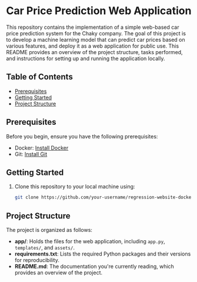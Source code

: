 # Car Price Prediction Web Application

This repository contains the implementation of a simple web-based car price prediction system for the Chaky company. The goal of this project is to develop a machine learning model that can predict car prices based on various features, and deploy it as a web application for public use. This README provides an overview of the project structure, tasks performed, and instructions for setting up and running the application locally.

## Table of Contents

- [Prerequisites](#prerequisites)
- [Getting Started](#getting-started)
- [Project Structure](#project-structure)

## Prerequisites

Before you begin, ensure you have the following prerequisites:

- Docker: [Install Docker](https://docs.docker.com/get-docker/)
- Git: [Install Git](https://git-scm.com/book/en/v2/Getting-Started-Installing-Git)

## Getting Started

1. Clone this repository to your local machine using:

   ```bash
   git clone https://github.com/your-username/regression-website-docker.git

## Project Structure

The project is organized as follows:

- **app/**: Holds the files for the web application, including `app.py`, `templates/`, and `assets/`.
- **requirements.txt**: Lists the required Python packages and their versions for reproducibility.
- **README.md**: The documentation you're currently reading, which provides an overview of the project.   
